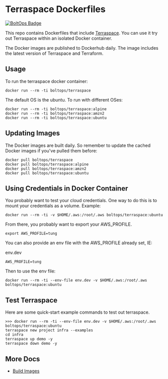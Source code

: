 # Terraspace Dockerfiles

[![BoltOps Badge](https://img.boltops.com/boltops/badges/boltops-badge.png)](https://www.boltops.com)

This repo contains Dockerfiles that include [Terraspace](https://terraspace.cloud/). You can use it try out Terraspace within an isolated Docker container.

The Docker images are published to Dockerhub daily. The image includes the latest version of Terraspace and Terraform.

## Usage

To run the terraspace docker container:

    docker run --rm -ti boltops/terraspace

The default OS is the ubuntu. To run with different OSes:

    docker run --rm -ti boltops/terraspace:alpine
    docker run --rm -ti boltops/terraspace:amzn2
    docker run --rm -ti boltops/terraspace:ubuntu

## Updating Images

The Docker images are built daily. So remember to update the cached Docker images if you've pulled them before:

    docker pull boltops/terraspace
    docker pull boltops/terraspace:alpine
    docker pull boltops/terraspace:amzn2
    docker pull boltops/terraspace:ubuntu

## Using Credentials in Docker Container

You probably want to test your cloud credentials. One way to do this is to mount your credentials as a volume. Example:

    docker run --rm -ti -v $HOME/.aws:/root/.aws boltops/terraspace:ubuntu

From there, you probably want to export your AWS_PROFILE.

    export AWS_PROFILE=tung

You can also provide an env file with the AWS_PROFILE already set, IE:

env.dev

    AWS_PROFILE=tung

Then to use the env file:

    docker run --rm -ti --env-file env.dev -v $HOME/.aws:/root/.aws boltops/terraspace:ubuntu

## Test Terraspace

Here are some quick-start example commands to test out terraspace.

    >>> docker run --rm -ti --env-file env.dev -v $HOME/.aws:/root/.aws boltops/terraspace:ubuntu
    terraspace new project infra --examples
    cd infra
    terraspace up demo -y
    terraspace down demo -y

## More Docs

* [Build Images](readme/build-images.md)
